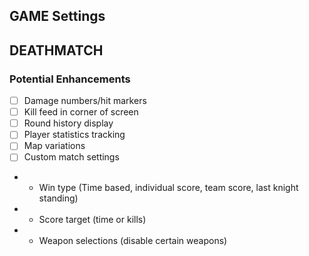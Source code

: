 ## GAME Settings


## DEATHMATCH
### Potential Enhancements
- [ ] Damage numbers/hit markers
- [ ] Kill feed in corner of screen
- [ ] Round history display
- [ ] Player statistics tracking
- [ ] Map variations
- [ ] Custom match settings
- - Win type (Time based, individual score, team score, last knight standing)
- - Score target (time or kills)
- - Weapon selections (disable certain weapons)
